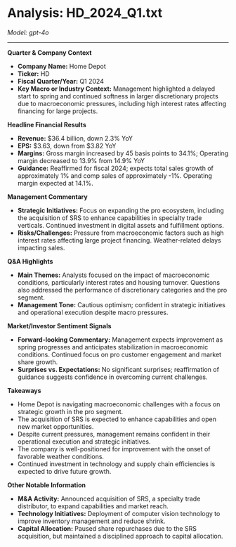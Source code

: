 # Analysis: HD_2024_Q1.txt

*Model: gpt-4o*

---

**Quarter & Company Context**
- **Company Name:** Home Depot
- **Ticker:** HD
- **Fiscal Quarter/Year:** Q1 2024
- **Key Macro or Industry Context:** Management highlighted a delayed start to spring and continued softness in larger discretionary projects due to macroeconomic pressures, including high interest rates affecting financing for large projects.

**Headline Financial Results**
- **Revenue:** $36.4 billion, down 2.3% YoY
- **EPS:** $3.63, down from $3.82 YoY
- **Margins:** Gross margin increased by 45 basis points to 34.1%; Operating margin decreased to 13.9% from 14.9% YoY
- **Guidance:** Reaffirmed for fiscal 2024; expects total sales growth of approximately 1% and comp sales of approximately -1%. Operating margin expected at 14.1%.

**Management Commentary**
- **Strategic Initiatives:** Focus on expanding the pro ecosystem, including the acquisition of SRS to enhance capabilities in specialty trade verticals. Continued investment in digital assets and fulfillment options.
- **Risks/Challenges:** Pressure from macroeconomic factors such as high interest rates affecting large project financing. Weather-related delays impacting sales.

**Q&A Highlights**
- **Main Themes:** Analysts focused on the impact of macroeconomic conditions, particularly interest rates and housing turnover. Questions also addressed the performance of discretionary categories and the pro segment.
- **Management Tone:** Cautious optimism; confident in strategic initiatives and operational execution despite macro pressures.

**Market/Investor Sentiment Signals**
- **Forward-looking Commentary:** Management expects improvement as spring progresses and anticipates stabilization in macroeconomic conditions. Continued focus on pro customer engagement and market share growth.
- **Surprises vs. Expectations:** No significant surprises; reaffirmation of guidance suggests confidence in overcoming current challenges.

**Takeaways**
- Home Depot is navigating macroeconomic challenges with a focus on strategic growth in the pro segment.
- The acquisition of SRS is expected to enhance capabilities and open new market opportunities.
- Despite current pressures, management remains confident in their operational execution and strategic initiatives.
- The company is well-positioned for improvement with the onset of favorable weather conditions.
- Continued investment in technology and supply chain efficiencies is expected to drive future growth.

**Other Notable Information**
- **M&A Activity:** Announced acquisition of SRS, a specialty trade distributor, to expand capabilities and market reach.
- **Technology Initiatives:** Deployment of computer vision technology to improve inventory management and reduce shrink.
- **Capital Allocation:** Paused share repurchases due to the SRS acquisition, but maintained a disciplined approach to capital allocation.